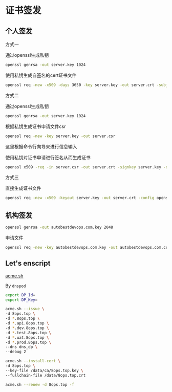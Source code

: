 # 证书签发

## 个人签发

方式一

通过openssl生成私钥

```bash
openssl genrsa -out server.key 1024
```

使用私钥生成自签名的cert证书文件

```bash
openssl req -new -x509 -days 3650 -key server.key -out server.crt -subj "/C=CN/ST=OPS/L=OPS/O=OPS/OU=OPS/CN=ops.top/CN=*.8ops.top"
```

方式二

通过openssl生成私钥

```bash
openssl genrsa -out server.key 1024
```

根据私钥生成证书申请文件csr

```bash
openssl req -new -key server.key -out server.csr
```

这里根据命令行向导来进行信息输入

使用私钥对证书申请进行签名从而生成证书

```bash
openssl x509 -req -in server.csr -out server.crt -signkey server.key -days 3650
```

方式三

直接生成证书文件

```bash
openssl req -new -x509 -keyout server.key -out server.crt -config openssl.cnf
```




## 机构签发

```bash
openssl genrsa -out autobestdevops.com.key 2048
```

申请文件

```bash
openssl req -new -key autobestdevops.com.key -out autobestdevops.com.csr
```

## Let's enscript

[acme.sh](<https://github.com/Neilpang/acme.sh>)

By `dnspod`  

```bash
export DP_Id=
export DP_Key=

acme.sh --issue \
-d 8ops.top \
-d *.8ops.top \
-d *.api.8ops.top \
-d *.dev.8ops.top \
-d *.test.8ops.top \
-d *.uat.8ops.top \
-d *.prod.8ops.top \
--dns dns_dp \
--debug 2

acme.sh --install-cert \
-d 8ops.top \
--key-file /data/ca/8ops.top.key \
--fullchain-file /data/8ops.top.crt

acme.sh --renew -d 8ops.top -f
```

